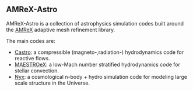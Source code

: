 ## AMReX-Astro

AMReX-Astro is a collection of astrophysics simulation codes built around the [AMReX](https://github.com/amrex-codes/) adaptive mesh refinement library.

The main codes are:

* [Castro](https://github.com/amrex-astro/Castro): a compressible (magneto-,radiation-) hydrodynamics code for reactive flows.
* [MAESTROeX](https://github.com/amrex-astro/MAESTROeX): a low-Mach number stratified hydrodynamics code for stellar convection.
* [Nyx](https://github.com/amrex-astro/Nyx): a cosmological n-body + hydro simulation code for modeling large scale structure in the Universe.

<!--

**Here are some ideas to get you started:**

🙋‍♀️ A short introduction - what is your organization all about?
🌈 Contribution guidelines - how can the community get involved?
👩‍💻 Useful resources - where can the community find your docs? Is there anything else the community should know?
🍿 Fun facts - what does your team eat for breakfast?
🧙 Remember, you can do mighty things with the power of [Markdown](https://docs.github.com/github/writing-on-github/getting-started-with-writing-and-formatting-on-github/basic-writing-and-formatting-syntax)
-->
